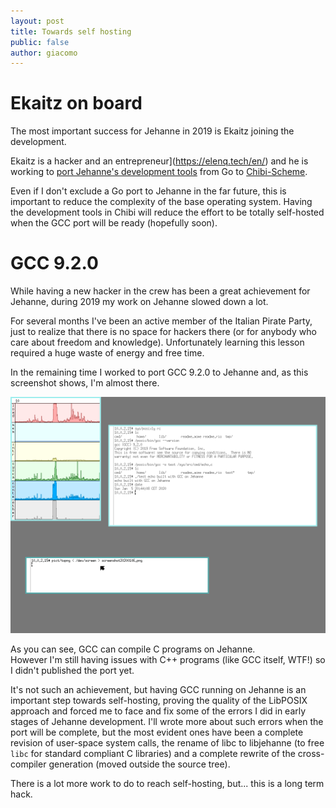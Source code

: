 ```yaml
---
layout: post
title: Towards self hosting
public: false
author: giacomo
---
```

# Ekaitz on board

The most important success for Jehanne in 2019 is Ekaitz joining the development.

Ekaitz is a hacker and an entrepreneur](https://elenq.tech/en/) and he is working to [port Jehanne's development tools](https://github.com/JehanneOS/devtools/commits/chibi) from Go to [Chibi-Scheme](http://synthcode.com/wiki/chibi-scheme).

Even if I don't exclude a Go port to Jehanne in the far future, this is important to reduce the complexity of the base operating system. Having the development tools in Chibi will reduce the effort to be totally self-hosted when the GCC port will be ready (hopefully soon).

# GCC 9.2.0

While having a new hacker in the crew has been a great achievement for Jehanne, during 2019 my work on Jehanne slowed down a lot.  

For several months I've been an active member of the Italian Pirate Party, just to realize that there is no space for hackers there (or for anybody who care about freedom and knowledge). Unfortunately learning this lesson required a huge waste of energy and free time.

In the remaining time I worked to port GCC 9.2.0 to Jehanne and, as this screenshot shows, I'm almost there.

<a href="/graphic/screenshot-20200106.png" target="_blank" title="GCC 9.2.0 running on Jehanne, click to enlarge">
	<img src="/graphic/screenshot-20200106.png" style="width: 600px"/>
</a>

As you can see, GCC can compile C programs on Jehanne.  
However I'm still having issues with C++ programs (like GCC itself, WTF!) so I didn't published the port yet.

It's not such an achievement, but having GCC running on Jehanne is an important step towards self-hosting, proving the quality of the LibPOSIX approach and forced me to face and fix some of the errors I did in early stages of Jehanne development. I'll wrote more about such errors when the port will be complete, but the most evident ones have been a complete revision of user-space system calls, the rename of libc to libjehanne (to free `libc` for standard compliant C libraries) and a complete rewrite of the cross-compiler generation (moved outside the source tree).

There is a lot more work to do to reach self-hosting, but... this is a long term hack.

